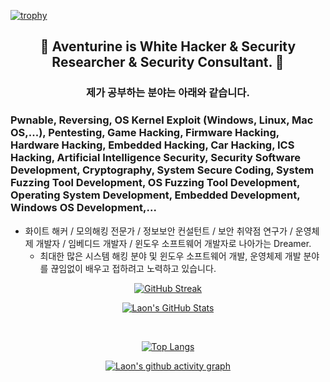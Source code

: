 [![trophy](https://github-profile-trophy.vercel.app/?username=AventurineJun&theme=algolia&column=10)](https://github.com/Luon/)

<div align = "center">
<h2> 💫 Aventurine is White Hacker & Security Researcher & Security Consultant. 💫 </h2>
</div>

<div align = "center">
<h3> 제가 공부하는 분야는 아래와 같습니다. </h3>
</div>

### Pwnable, Reversing, OS Kernel Exploit (Windows, Linux, Mac OS,...), Pentesting, Game Hacking, Firmware Hacking, Hardware Hacking, Embedded Hacking, Car Hacking, ICS Hacking, Artificial Intelligence Security, Security Software Development, Cryptography, System Secure Coding, System Fuzzing Tool Development, OS Fuzzing Tool Development, Operating System Development, Embedded Development, Windows OS Development,...
 
- 화이트 해커 / 모의해킹 전문가 / 정보보안 컨설턴트 / 보안 취약점 연구가 / 운영체제 개발자 / 임베디드 개발자 / 윈도우 소프트웨어 개발자로 나아가는 Dreamer.
   - 최대한 많은 시스템 해킹 분야 및 윈도우 소프트웨어 개발, 운영체제 개발 분야를 끊임없이 배우고 접하려고 노력하고 있습니다.

<div align = "center">

[![GitHub Streak](https://github-readme-streak-stats.herokuapp.com/?user=AventurineJun&theme=holi-theme)](https://git.io/streak-stats)

[![Laon's GitHub Stats](https://github-readme-stats.vercel.app/api?username=AventurineJun&hide=contribs,prs&show_icons=true&theme=ambient_gradient)](https://github.com/anuraghazra/github-readme-stats)

<br>

[![Top Langs](https://github-readme-stats.vercel.app/api/top-langs/?username=AventurineJun&langs_count=10&hide=contribs,prs&show_icons=true&theme=ambient_gradient)](https://github.com/anuraghazra/github-readme-stats)

[![Laon's github activity graph](https://github-readme-activity-graph.vercel.app/graph?username=AventurineJun&theme=react-dark&border=true)](https://github.com/ashutosh00710/github-readme-activity-graph)

</div>
 
 
